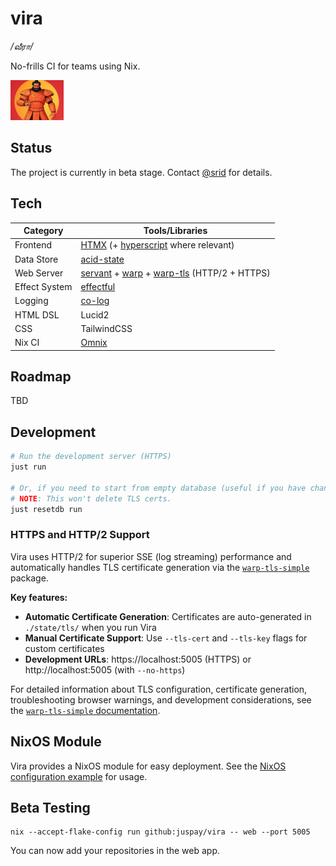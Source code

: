 # vira

_/வீரா/_

No-frills CI for teams using Nix.

<img src="packages/vira/static/vira-logo.jpg" style="height: 64px;" />

## Status

The project is currently in beta stage. Contact [@srid](https://github.com/srid) for details.

## Tech

| Category      | Tools/Libraries                                                                                                                                                    |
| ------------- | ------------------------------------------------------------------------------------------------------------------------------------------------------------------ |
| Frontend      | [HTMX](https://htmx.org/) (+ [hyperscript](https://hyperscript.org/) where relevant)                                                                               |
| Data Store    | [acid-state](https://github.com/acid-state/acid-state)                                                                                                             |
| Web Server    | [servant](https://www.servant.dev/) + [warp](https://hackage.haskell.org/package/warp) + [warp-tls](https://hackage.haskell.org/package/warp-tls) (HTTP/2 + HTTPS) |
| Effect System | [effectful](https://hackage.haskell.org/package/effectful)                                                                                                         |
| Logging       | [co-log](https://kowainik.github.io/projects/co-log)                                                                                                               |
| HTML DSL      | Lucid2                                                                                                                                                             |
| CSS           | TailwindCSS                                                                                                                                                        |
| Nix CI        | [Omnix](https://omnix.page/om/ci.html)                                                                                                                             |

## Roadmap

TBD

## Development

```sh
# Run the development server (HTTPS)
just run

# Or, if you need to start from empty database (useful if you have changed the acid-state types)
# NOTE: This won't delete TLS certs.
just resetdb run
```

### HTTPS and HTTP/2 Support

Vira uses HTTP/2 for superior SSE (log streaming) performance and automatically handles TLS certificate generation via the [`warp-tls-simple`](../warp-tls-simple/README.md) package.

**Key features:**

- **Automatic Certificate Generation**: Certificates are auto-generated in `./state/tls/` when you run Vira
- **Manual Certificate Support**: Use `--tls-cert` and `--tls-key` flags for custom certificates
- **Development URLs**: https://localhost:5005 (HTTPS) or http://localhost:5005 (with `--no-https`)

For detailed information about TLS configuration, certificate generation, troubleshooting browser warnings, and development considerations, see the [`warp-tls-simple` documentation](../warp-tls-simple/README.md).

## NixOS Module

Vira provides a NixOS module for easy deployment. See the [NixOS configuration example](nix/examples/nixos/flake.nix) for usage.

## Beta Testing

```
nix --accept-flake-config run github:juspay/vira -- web --port 5005
```

You can now add your repositories in the web app.
